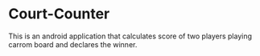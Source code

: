 # Court-Counter
This is an android application that calculates score of two players playing carrom board and declares the winner.
